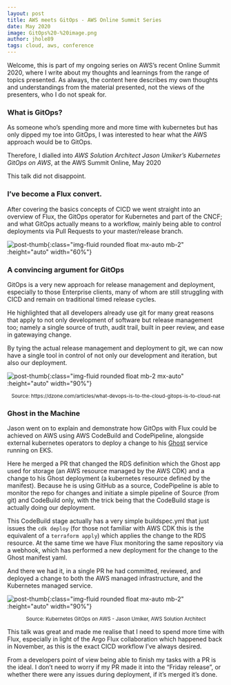 ```yaml
---
layout: post
title: AWS meets GitOps - AWS Online Summit Series
date: May 2020
image: GitOps%20-%20image.png
author: jhole89
tags: cloud, aws, conference
---
```


Welcome, this is part of my ongoing series on AWS’s recent Online Summit 2020,
where I write about my thoughts and learnings from the range of topics presented.
As always, the content here describes my own thoughts and understandings from the material presented,
not the views of the presenters, who I do not speak for.

### What is GitOps?

As someone who’s spending more and more time with kubernetes but has only dipped my toe into GitOps, I was interested to hear what the AWS approach would be to GitOps.

Therefore, I dialled into _AWS Solution Architect Jason Umiker’s Kubernetes GitOps on AWS_, at the AWS Summit Online, May 2020

This talk did not disappoint.

### I’ve become a Flux convert.

After covering the basics concepts of CICD we went straight into an overview of Flux, the GitOps operator for Kubernetes and part of the CNCF; and what GitOps actually means to a workflow, mainly being able to control deployments via Pull Requests to your master/release branch.

![post-thumb]({{site.baseurl}}/assets/images/blog/GitOps%20-%20image.png){:class="img-fluid rounded float mx-auto mb-2" :height="auto" width="60%"}

### A convincing argument for GitOps

GitOps is a very new approach for release management and deployment, especially to those Enterprise clients, many of whom are still struggling with CICD and remain on traditional timed release cycles.

He highlighted that all developers already use git for many great reasons that apply to not only development of software but release management too; namely a single source of truth, audit trail, built in peer review, and ease in gatewaying change.

By tying the actual release management and deployment to git, we can now have a single tool in control of not only our development and iteration, but also our deployment.

![post-thumb]({{site.baseurl}}/assets/images/blog/GitOps%20-%20cycles.png){:class="img-fluid rounded float mb-2 mx-auto" :height="auto" width="90%"}

<center><sup>Source: https://dzone.com/articles/what-devops-is-to-the-cloud-gitops-is-to-cloud-nat</sup></center>

### Ghost in the Machine

Jason went on to explain and demonstrate how GitOps with Flux could be achieved on AWS using AWS CodeBuild and CodePipeline, alongside external kubernetes operators to deploy a change to his [Ghost](https://ghost.org/) service running on EKS.

Here he merged a PR that changed the RDS definition which the Ghost app used for storage (an AWS resource managed by the AWS CDK) and a change to his Ghost deployment (a kubernetes resource defined by the manifest). Because he is using GitHub as a source, CodePipeline is able to monitor the repo for changes and initiate a simple pipeline of Source (from git) and CodeBuild only, with the trick being that the CodeBuild stage is actually doing our deployment.

This CodeBuild stage actually has a very simple buildspec.yml that just issues the `cdk deploy` (for those not familiar with AWS CDK this is the equivalent of a `terraform apply`) which applies the change to the RDS resource. At the same time we have Flux monitoring the same repository via a webhook, which has performed a new deployment for the change to the Ghost manifest yaml.

And there we had it, in a single PR he had committed, reviewed, and deployed a change to both the AWS managed infrastructure, and the Kubernetes managed service.

![post-thumb]({{site.baseurl}}/assets/images/blog/GitOps%20-%20flux%20overview.png){:class="img-fluid rounded float mx-auto mb-2" :height="auto" width="90%"}

<center><sup>Source: Kubernetes GitOps on AWS - Jason Umiker, AWS Solution Architect</sup></center>

This talk was great and made me realise that I need to spend more time with Flux, especially in light of the Argo Flux collaboration which happened back in November, as this is the exact CICD workflow I’ve always desired.

From a developers point of view being able to finish my tasks with a PR is the ideal. I don’t need to worry if my PR made it into the “Friday release”, or whether there were any issues during deployment, if it’s merged it’s done.
